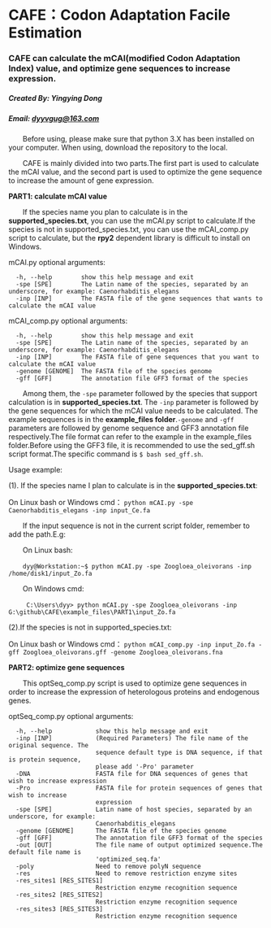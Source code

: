 # CAFE：Codon Adaptation Facile Estimation
### CAFE can calculate the mCAI(modified Codon Adaptation Index) value, and optimize gene sequences to increase expression.
##### Created By: Yingying Dong
##### Email: dyyvgug@163.com

&#8195;&#8195;Before using, please make sure that python 3.X has been installed on your computer. When using, download the repository to the local.

&#8195;&#8195;CAFE is mainly divided into two parts.The first part is used to calculate the mCAI value, and the second part is used to optimize the gene sequence to increase the amount of gene expression.

**PART1: calculate mCAI value**

&#8195;&#8195;If the species name you plan to calculate is in the **supported_species.txt**, you can use the mCAI.py script to calculate.If the species is not in supported_species.txt, you can use the mCAI_comp.py script to calculate, but the **rpy2** dependent library is difficult to install on Windows.

mCAI.py optional arguments:
```
  -h, --help        show this help message and exit
  -spe [SPE]        The Latin name of the species, separated by an underscore, for example: Caenorhabditis_elegans
  -inp [INP]        The FASTA file of the gene sequences that wants to calculate the mCAI value
```
mCAI_comp.py optional arguments:
```
  -h, --help        show this help message and exit
  -spe [SPE]        The Latin name of the species, separated by an underscore, for example: Caenorhabditis_elegans
  -inp [INP]        The FASTA file of gene sequences that you want to calculate the mCAI value
  -genome [GENOME]  The FASTA file of the species genome
  -gff [GFF]        The annotation file GFF3 format of the species
```
&#8195;&#8195;Among them, the ```-spe``` parameter followed by the species that support calculation is in **supported_species.txt**. The ```-inp``` parameter is followed by the gene sequences for which the mCAI value needs to be calculated. The example sequences is in the **example_files folder**.```-genome``` and ```-gff``` parameters are followed by genome sequence and GFF3 annotation file respectively.The file format can refer to the example in the example_files folder.Before using the GFF3 file, it is recommended to use the sed_gff.sh script format.The specific command is ```$ bash sed_gff.sh```.

Usage example:

(1). If the species name I plan to calculate is in the **supported_species.txt**:

On Linux bash or Windows cmd： ```python mCAI.py -spe Caenorhabditis_elegans -inp input_Ce.fa```

&#8195;&#8195;If the input sequence is not in the current script folder, remember to add the path.E.g:

&#8195;&#8195;On Linux bash:

&#8195;&#8195;```dyy@Workstation:~$ python mCAI.py -spe Zoogloea_oleivorans -inp /home/disk1/input_Zo.fa```

&#8195;&#8195;On Windows cmd:

&#8195;&#8195;``` C:\Users\dyy> python mCAI.py -spe Zoogloea_oleivorans -inp G:\github\CAFE\example_files\PART1\input_Zo.fa```

(2).If the species is not in supported_species.txt:

On Linux bash or Windows cmd： ```python mCAI_comp.py -inp input_Zo.fa -gff Zoogloea_oleivorans.gff -genome Zoogloea_oleivorans.fna```


**PART2: optimize gene sequences**

&#8195;&#8195;This optSeq_comp.py script is used to optimize gene sequences in order to increase the expression of heterologous proteins and endogenous genes.

optSeq_comp.py optional arguments:
```
  -h, --help            show this help message and exit
  -inp [INP]            (Required Parameters) The file name of the original sequence. The
                        sequence default type is DNA sequence, if that is protein sequence,
                        please add '-Pro' parameter
  -DNA                  FASTA file for DNA sequences of genes that wish to increase expression
  -Pro                  FASTA file for protein sequences of genes that wish to increase
                        expression
  -spe [SPE]            Latin name of host species, separated by an underscore, for example:
                        Caenorhabditis_elegans
  -genome [GENOME]      The FASTA file of the species genome
  -gff [GFF]            The annotation file GFF3 format of the species
  -out [OUT]            The file name of output optimized sequence.The default file name is
                        'optimized_seq.fa'
  -poly                 Need to remove polyN sequence
  -res                  Need to remove restriction enzyme sites
  -res_sites1 [RES_SITES1]
                        Restriction enzyme recognition sequence
  -res_sites2 [RES_SITES2]
                        Restriction enzyme recognition sequence
  -res_sites3 [RES_SITES3]
                        Restriction enzyme recognition sequence
 ```

















